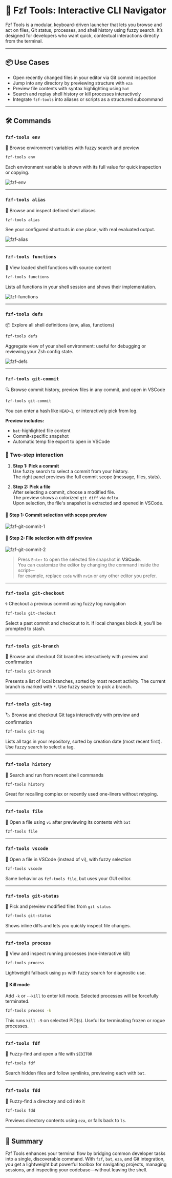 # 🚀 Fzf Tools: Interactive CLI Navigator

Fzf Tools is a modular, keyboard-driven launcher that lets you browse and act on files, Git status,
processes, and shell history using fuzzy search. It’s designed for developers who want quick,
contextual interactions directly from the terminal.

---

## 📦 Use Cases

- Open recently changed files in your editor via Git commit inspection
- Jump into any directory by previewing structure with `eza`
- Preview file contents with syntax highlighting using `bat`
- Search and replay shell history or kill processes interactively
- Integrate `fzf-tools` into aliases or scripts as a structured subcommand

---

## 🛠 Commands

### `fzf-tools env`

🌱 Browse environment variables with fuzzy search and preview

```bash
fzf-tools env
```

Each environment variable is shown with its full value for quick inspection or copying.

![fzf-env](../assets/fzf-env.png)

---

### `fzf-tools alias`

🔗 Browse and inspect defined shell aliases

```bash
fzf-tools alias
```

See your configured shortcuts in one place, with real evaluated output.

![fzf-alias](../assets/fzf-alias.png)

---

### `fzf-tools functions`

🔧 View loaded shell functions with source content

```bash
fzf-tools functions
```

Lists all functions in your shell session and shows their implementation.

![fzf-functions](../assets/fzf-functions.png)

---

### `fzf-tools defs`

📦 Explore all shell definitions (env, alias, functions)

```bash
fzf-tools defs
```

Aggregate view of your shell environment: useful for debugging or reviewing your Zsh config state.

![fzf-defs](../assets/fzf-defs.png)

---

### `fzf-tools git-commit`

🔍 Browse commit history, preview files in any commit, and open in VSCode

```bash
fzf-tools git-commit
```

You can enter a hash like `HEAD~1`, or interactively pick from log.

**Preview includes:**
- `bat`-highlighted file content
- Commit-specific snapshot
- Automatic temp file export to open in VSCode

### 🧭 Two-step interaction

1. **Step 1: Pick a commit**  
   Use fuzzy search to select a commit from your history.  
   The right panel previews the full commit scope (message, files, stats).

2. **Step 2: Pick a file**  
   After selecting a commit, choose a modified file.  
   The preview shows a colorized `git diff` via `delta`.  
   Upon selection, the file's snapshot is extracted and opened in VSCode.

#### 📌 Step 1: Commit selection with scope preview

![fzf-git-commit-1](../assets/fzf-git-commit-1.png)

#### 📄 Step 2: File selection with diff preview

![fzf-git-commit-2](../assets/fzf-git-commit-2.png)

> Press `Enter` to open the selected file snapshot in **VSCode**.  
> You can customize the editor by changing the command inside the script—  
> for example, replace `code` with `nvim` or any other editor you prefer.

---

### `fzf-tools git-checkout`

🌀 Checkout a previous commit using fuzzy log navigation

```bash
fzf-tools git-checkout
```

Select a past commit and checkout to it. If local changes block it, you’ll be prompted to stash.

---

### `fzf-tools git-branch`

🌿 Browse and checkout Git branches interactively with preview and confirmation

```bash
fzf-tools git-branch
```

Presents a list of local branches, sorted by most recent activity. The current branch is marked with `*`. Use fuzzy search to pick a branch.

---

### `fzf-tools git-tag`

🏷️  Browse and checkout Git tags interactively with preview and confirmation

```bash
fzf-tools git-tag
```

Lists all tags in your repository, sorted by creation date (most recent first). Use fuzzy search to select a tag.

---

### `fzf-tools history`

📜 Search and run from recent shell commands

```bash
fzf-tools history
```

Great for recalling complex or recently used one-liners without retyping.

---

### `fzf-tools file`

📝 Open a file using `vi` after previewing its contents with `bat`

```bash
fzf-tools file
```

---

### `fzf-tools vscode`

🧠 Open a file in VSCode (instead of vi), with fuzzy selection

```bash
fzf-tools vscode
```

Same behavior as `fzf-tools file`, but uses your GUI editor.

---

### `fzf-tools git-status`

📂 Pick and preview modified files from `git status`

```bash
fzf-tools git-status
```

Shows inline diffs and lets you quickly inspect file changes.

---

### `fzf-tools process`

🥪 View and inspect running processes (non-interactive kill)

```bash
fzf-tools process
```

Lightweight fallback using `ps` with fuzzy search for diagnostic use.

#### 🔪 Kill mode

Add `-k` or `--kill` to enter kill mode. Selected processes will be forcefully terminated.

```bash
fzf-tools process -k
```

This runs `kill -9` on selected PID(s). Useful for terminating frozen or rogue processes.

---

### `fzf-tools fdf`

📄 Fuzzy-find and open a file with `$EDITOR`

```bash
fzf-tools fdf
```

Search hidden files and follow symlinks, previewing each with `bat`.

---

### `fzf-tools fdd`

📁 Fuzzy-find a directory and cd into it

```bash
fzf-tools fdd
```

Previews directory contents using `eza`, or falls back to `ls`.

---

## 🧠 Summary

Fzf Tools enhances your terminal flow by bridging common developer tasks into a single,
discoverable command. With `fzf`, `bat`, `eza`, and Git integration, you get a lightweight but
powerful toolbox for navigating projects, managing sessions, and inspecting your codebase—without
leaving the shell.
